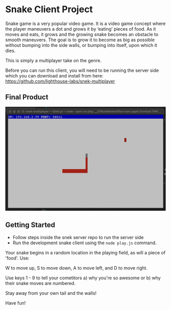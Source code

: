 # Snake Client Project

Snake game is a very popular video game. It is a video game concept where the player maneuvers a dot and grows it by ‘eating’ pieces of food. As it moves and eats, it grows and the growing snake becomes an obstacle to smooth maneuvers. The goal is to grow it to become as big as possible without bumping into the side walls, or bumping into itself, upon which it dies.

This is simply a multiplayer take on the genre.

Before you can run this client, you will need to be running the server side which you can download and install from here: https://github.com/lighthouse-labs/snek-multiplayer

## Final Product

!["Snake about to devour unsuspecting food!"](./Screen%20Shot%202022-06-17%20at%201.56.30%20AM.png)

## Getting Started

- Follow steps inside the snek server repo to run the server side
- Run the development snake client using the `node play.js` command.

Your snake begins in a random location in the playing field, as will a piece of 'food'. Use: 

W to move up, 
S to move down, 
A to move left, and
D to move right.

Use keys 1 - 9 to tell your cometitors a) why you're so awesome or b) why their snake moves are numbered. 

Stay away from your own tail and the walls!

Have fun!